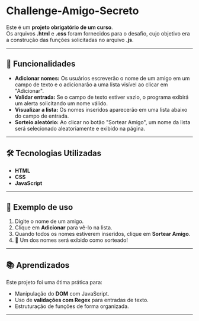 # Challenge-Amigo-Secreto

Este é um **projeto obrigatório de um curso**.  
Os arquivos **.html** e **.css** foram fornecidos para o desafio, cujo objetivo era a construção das funções solicitadas no arquivo **.js**.

---

## 🚀 Funcionalidades
- **Adicionar nomes:** Os usuários escreverão o nome de um amigo em um campo de texto e o adicionarão a uma lista visível ao clicar em "Adicionar".  
- **Validar entrada:** Se o campo de texto estiver vazio, o programa exibirá um alerta solicitando um nome válido.  
- **Visualizar a lista:** Os nomes inseridos aparecerão em uma lista abaixo do campo de entrada.  
- **Sorteio aleatório:** Ao clicar no botão "Sortear Amigo", um nome da lista será selecionado aleatoriamente e exibido na página.  

---

## 🛠️ Tecnologias Utilizadas
- **HTML**
- **CSS**
- **JavaScript**

---

## 📸 Exemplo de uso
1. Digite o nome de um amigo.  
2. Clique em **Adicionar** para vê-lo na lista.  
3. Quando todos os nomes estiverem inseridos, clique em **Sortear Amigo**.  
4. 🎉 Um dos nomes será exibido como sorteado!  

---

## 📚 Aprendizados
Este projeto foi uma ótima prática para:
- Manipulação do **DOM** com JavaScript.  
- Uso de **validações com Regex** para entradas de texto.  
- Estruturação de funções de forma organizada.  

---
